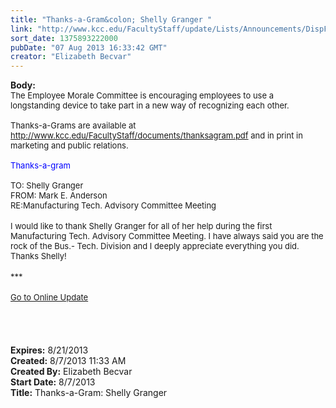 ```yaml
---
title: "Thanks-a-Gram&colon; Shelly Granger "
link: "http://www.kcc.edu/FacultyStaff/update/Lists/Announcements/DispForm.aspx?ID=1190"
sort_date: 1375893222000
pubDate: "07 Aug 2013 16:33:42 GMT"
creator: "Elizabeth Becvar"
---
```


<div><b>Body:</b> <div class="ExternalClassFC2D50C6803945019D200F16F38DA951">
<div><font size="2">The Employee Morale Committee is encouraging employees to use a longstanding device to take part in a new way of recognizing each other. <br /> <br />Thanks-a-Grams are available at </font><a href="/FacultyStaff/documents/thanksagram.pdf"><font size="2">http://www.kcc.edu/FacultyStaff/documents/thanksagram.pdf</font></a><font size="2"> and in print in marketing and public relations. <br /> <br /><font color="#0000ff">Thanks-a-gram</font><br /> </font></div>
<div><font size="2">TO: Shelly Granger</font></div>
<div><font size="2">FROM: Mark E. Anderson</font></div>
<div><font size="2">RE:Manufacturing Tech. Advisory Committee Meeting</font></div>
<div><font size="2"></font> </div>
<div><font size="2">I would like to thank Shelly Granger for all of her help during the first Manufacturing Tech. Advisory Committee Meeting. I have always said you are the rock of the Bus.- Tech. Division and I deeply appreciate everything you did. Thanks Shelly!</font></div>
<div><font size="2"></font> </div>
<div><font size="2">***</font></div>
<div><font size="2"></font> </div>
<div><font size="2"><a href="/FacultyStaff/update/Pages/dailyupdate.aspx">Go to Online Update</a></font></div>
<div><font size="2"></font> </div>
<div><font size="2"></font> </div>
<div><font size="2"></font> </div>
<div><font size="2"></font> </div></div></div>
<div><b>Expires:</b> 8/21/2013</div>
<div><b>Created:</b> 8/7/2013 11:33 AM</div>
<div><b>Created By:</b> Elizabeth Becvar</div>
<div><b>Start Date:</b> 8/7/2013</div>
<div><b>Title:</b> Thanks-a-Gram: Shelly Granger </div>
